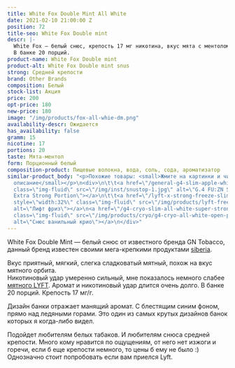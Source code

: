 ```yaml
---
title: White Fox Double Mint All White
date: 2021-02-10 21:00:00 Z
position: 72
title-seo: White Fox Double mint
descr: |-
  White Fox — белый снюс, крепость 17 мг никотина, вкус мята с ментолом. Аромат и никотиновый удар длится очень долго.
  В банке 20 порций.
product-name: White Fox Double mint
product-alt: White Fox Double mint snus
strong: Средней крепости
brand: Other Brands
composition: Белый
stock-list: Акция
price: 200
opt-price: 180
new-price: 180
image: "/img/products/fox-all-whie-dm.png"
availability-descr: Ожидается
has_availability: false
gramm: 15
nicotine: 17
portions: 20
taste: Мята-ментол
form: Порционный белый
composition-product: Пищевые волокна, вода, соль, сода, ароматизатор
similar-product_body: "<p>Похожие товары: <small>Жмите на картинки и читайте полное
  описание</small></p>\n<div>\n\t\t<a href=\"/general-g4-slim-apple-white\"><img style=\"width:32%\"
  class=\"img-fluid\" src=\"/img/inst/snustop-1.jpg\" alt=\"G.4 FU:ZN Slim All White
  Extra Strong Portion\"></a>\n\t\t<a href=\"/lyft-x-strong-freeze-slim-white\"><img
  style=\"width:32%\" class=\"img-fluid\" src=\"/img/products/lyft-freeze/lyft-freeze-open.jpg\"
  alt=\"Лифт фриз\"></a>\n<a href=\"/g4-cryo-slim-all-white-super-strong\"><img style=\"width:32%\"
  class=\"img-fluid\" src=\"/img/products/cryo/g4-cryo-all-white-open-portion.jpg\"
  alt=\"Снюс ванильный крио\"></a>\n</div>"
---
```


White Fox Double Mint — белый снюс от известного бренда GN Tobacco, данный бренд известен своими мега-крепкими продуктами [siberia](/siberia).<br>

Вкус приятный, мягкий, слегка сладковатый мятный, похож на вкус мятного орбита.<br>
Никотиновый удар умеренно сильный, мне показалось немного слабее [мятного LYFT](/lyft-strong-ice-cool-mint-slim-all-white). Аромат и никотиновый удар длится очень долго.
В банке 20 порций. Крепость 17 мг/г.

Дизайн банки отражает манящий аромат. С блестящим синим фоном, прямо над ледяными горами. Это один из самых крутых дизайнов банок которых я когда-либо видел.

Подойдет любителям белых табаков. И любителям снюса средней крепости. Много кому нравится по ощущениям, от него нет изжоги и горечи, если б еще крепости немного, то цены б ему не было :) Однозначно стоит попробовать если вам приелся Lyft.